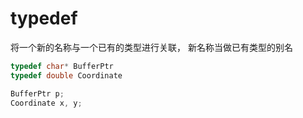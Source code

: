 # typedef
将一个新的名称与一个已有的类型进行关联， 新名称当做已有类型的别名
```cpp
typedef char* BufferPtr
typedef double Coordinate

BufferPtr p;
Coordinate x, y;
```

